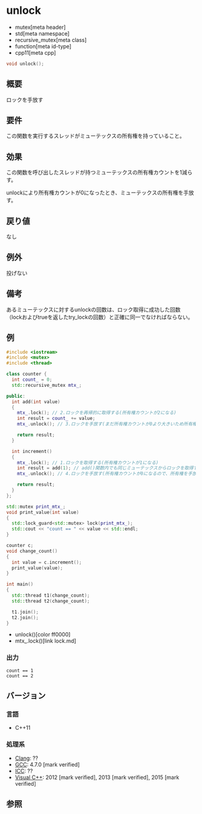 # unlock
* mutex[meta header]
* std[meta namespace]
* recursive_mutex[meta class]
* function[meta id-type]
* cpp11[meta cpp]

```cpp
void unlock();
```

## 概要
ロックを手放す


## 要件
この関数を実行するスレッドがミューテックスの所有権を持っていること。


## 効果
この関数を呼び出したスレッドが持つミューテックスの所有権カウントを1減らす。

unlockにより所有権カウントが0になったとき、ミューテックスの所有権を手放す。


## 戻り値
なし


## 例外
投げない


## 備考
あるミューテックスに対するunlockの回数は、ロック取得に成功した回数（lockおよびtrueを返したtry_lockの回数）と正確に同一でなければならない。


## 例
```cpp example
#include <iostream>
#include <mutex>
#include <thread>

class counter {
  int count_ = 0;
  std::recursive_mutex mtx_;

public:
  int add(int value)
  {
    mtx_.lock(); // 2.ロックを再帰的に取得する(所有権カウントが2になる)
    int result = count_ += value;
    mtx_.unlock(); // 3.ロックを手放す(まだ所有権カウントが0より大きいため所有権を手放さない)

    return result;
  }

  int increment()
  {
    mtx_.lock(); // 1.ロックを取得する(所有権カウントが1になる)
    int result = add(1); // add()関数内でも同じミューテックスからロックを取得する
    mtx_.unlock(); // 4.ロックを手放す(所有権カウントが0になるので、所有権を手放す)

    return result;
  }
};

std::mutex print_mtx_;
void print_value(int value)
{
  std::lock_guard<std::mutex> lock(print_mtx_);
  std::cout << "count == " << value << std::endl;
}

counter c;
void change_count()
{
  int value = c.increment();
  print_value(value);
}

int main()
{
  std::thread t1(change_count);
  std::thread t2(change_count);

  t1.join();
  t2.join();
}
```
* unlock()[color ff0000]
* mtx_.lock()[link lock.md]

### 出力
```
count == 1
count == 2
```

## バージョン
### 言語
- C++11

### 処理系
- [Clang](/implementation.md#clang): ??
- [GCC](/implementation.md#gcc): 4.7.0 [mark verified]
- [ICC](/implementation.md#icc): ??
- [Visual C++](/implementation.md#visual_cpp): 2012 [mark verified], 2013 [mark verified], 2015 [mark verified]


## 参照
